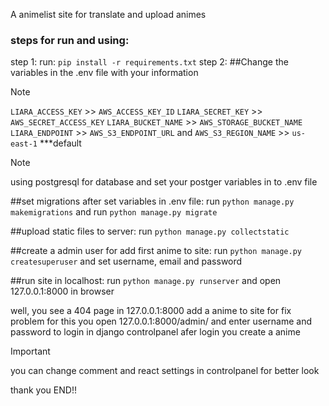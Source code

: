 A animelist site for translate and upload animes

### steps for run and using:
step 1:
run: ```pip install -r requirements.txt```
step 2:
##Change the variables in the .env file with your information

> [!NOTE]
> ```LIARA_ACCESS_KEY``` >> ```AWS_ACCESS_KEY_ID```
> ```LIARA_SECRET_KEY``` >> ```AWS_SECRET_ACCESS_KEY```
> ```LIARA_BUCKET_NAME``` >> ```AWS_STORAGE_BUCKET_NAME```
> ```LIARA_ENDPOINT``` >> ```AWS_S3_ENDPOINT_URL```
> and ```AWS_S3_REGION_NAME``` >> ```us-east-1``` ***default

> [!NOTE]
> using postgresql for database and set your postger variables in to .env file

##set migrations after set variables in .env file:
run ```python manage.py makemigrations```
and run ```python manage.py migrate```

##upload static files to server:
run ```python manage.py collectstatic```

##create a admin user for add first anime to site:
run ```python manage.py createsuperuser```
and set username, email and password

##run site in localhost:
run ```python manage.py runserver```
and open 127.0.0.1:8000 in browser

well, you see a 404 page in 127.0.0.1:8000
add a anime to site for fix problem
for this you open 127.0.0.1:8000/admin/ and enter username and password to login in django controlpanel
afer login you create a anime
> [!IMPORTANT]
> you can change comment and react settings in controlpanel for better look

thank you
END!!
